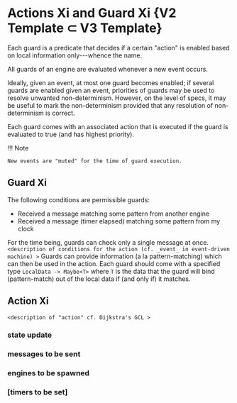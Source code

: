 # Actions Xi and Guard Xi {V2 Template ⊂ V3 Template}

Each guard is a predicate that decides if a certain "action" is enabled
based on local information only---whence the name.

All guards of an engine are evaluated whenever a new event occurs.

Ideally, given an event, at most one guard becomes enabled;
if several guards are enabled given an event,
priorities of guards may be used to resolve unwanted non-determinism. 
However, on the level of specs,
it may be useful to mark the non-determinism
provided that any resolution of non-determinism is correct.

Each guard comes with an associated action that is executed
if the guard is evaluated to true (and has highest priority).

!!! Note

	New events are "muted" for the time of guard execution.


## Guard Xi

The following conditions are permissible guards:
- Received a message matching some pattern from another engine
- Received a message (timer elapsed) matching some pattern from my clock

For the time being, guards can check only a single message at once.
`<description of conditions for the action (cf. _event_ in event-driven machine) >`
Guards can provide information (a la pattern-matching) which can then be used in the action. Each guard should come with a specified type `LocalData -> Maybe<T>` where `T` is the data that the guard will bind (pattern-match) out of the local data if (and only if) it matches.
## Action Xi

`<description of "action" cf. Dijkstra's GCL >`

### state update

### messages to be sent

### engines to be spawned

### [timers to be set]





